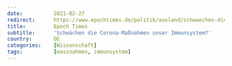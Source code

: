 ```yaml
---
date:          2021-02-27
redirect:      https://www.epochtimes.de/politik/ausland/schwaechen-die-corona-massnahmen-unser-immunsystem-a3457720.html
title:         Epoch Times
subtitle:      'Schwächen die Corona-Maßnahmen unser Immunsystem?'
country:       DE
categories:    [Wissenschaft]
tags:          [massnahmen, immunsystem]
---
```

